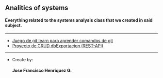 ## Analitics of systems
#### Everything related to the systems analysis class that we created in said subject.

---

<ul>
  <li><a href="https://github.com/Th3Mayar/GitLearnGame">Juego de git learn para aprender comandos de git</a></li>
  <li><a href="https://github.com/Th3Mayar/api_frustsworld">Proyecto de CRUD dbExportacion (REST-API)</a></li>
</ul>

---

+ Create by:
  #### Jose Francisco Henriquez G.
